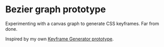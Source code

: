 # Bezier graph prototype

Experimenting with a canvas graph to generate CSS keyframes. Far from done.

Inspired by my own [Keyframe Generator prototype](https://github.com/gillibrand/keyframe-gen).
